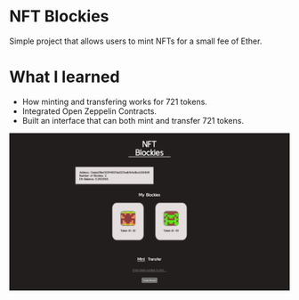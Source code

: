 # NFT Blockies
Simple project that allows users to mint NFTs for a small fee of Ether.

# What I learned
* How minting and transfering works for 721 tokens.
* Integrated Open Zeppelin Contracts.
* Built an interface that can both mint and transfer 721 tokens.

![alt text](https://raw.githubusercontent.com/anader123/nft-blockies/master/nft_blockies.png)